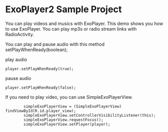# ExoPlayer2 Sample Project

You can play videos and musics with ExoPlayer. This demo shows you how to use ExoPlayer. You can play mp3s or radio stream links with RadioActivity.

You can play and pause audio with this method setPlayWhenReady(boolean);

play audio 
```
player.setPlayWhenReady(true);
```

pause audio
```
player.setPlayWhenReady(false);
```

If you need to play video, you can use SimpleExoPlayerView.

```
        simpleExoPlayerView = (SimpleExoPlayerView) findViewById(R.id.player_view);
        simpleExoPlayerView.setControllerVisibilityListener(this);
        simpleExoPlayerView.requestFocus();
        simpleExoPlayerView.setPlayer(player);
```

